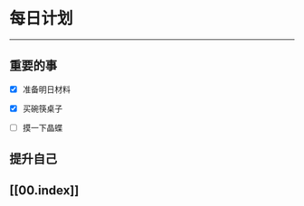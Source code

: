 
# 每日计划
---
## 重要的事

- [x]  准备明日材料
- [x]  买碗筷桌子
- [ ]  摸一下晶蝶



## 提升自己

  



## [[00.index]]










